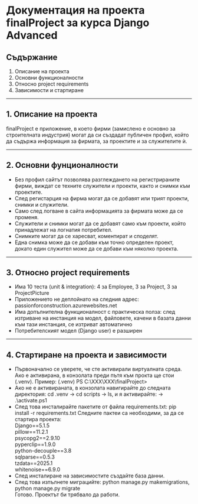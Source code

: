 # Документация на проекта finalProject за курса Django Advanced

## Съдържание
1. Описание на проекта
2. Основни функционалности
3. Относно project requirements
4. Зависимости и стартиране

---
## 1. Описание на проекта
finalProject е приложение, в което фирми (замислено е основно за строителната индустрия) могат да си създадат публичен профил, който да съдържа информация за фирмата, за проектите и за служителите ѝ. 

---
## 2. Основни фунционалности
+ Без профил сайтът позволява разглеждането на регистрираните фирми, виждат се техните служители и проекти, както и снимки към проектите.
+ След регистарция на фирма могат да се добавят или трият проекти, снимки и служители.
+ Само след логване в сайта информацията за фирмата може да се променя.
+ Служители и снимки могат да се добавят само към проекти, който принадлежат на логнатия потребител.
+ Снимките могат да се харесват, коментират и споделят.
+ Една снимка може да се добави към точно определен проект, докато един служител може да се добави към няколко проекта.

---
## 3. Относно project requirements
+ Има 10 теста (unit & integration): 4 за Employee, 3 за Project, 3 за ProjectPicture
+ Приложението не деплойнато на следния адрес: passionforconstruction.azurewebsites.net
+ Има допълнителна функционалност с практическа полза: след изтриване на инстанция на модел, файловете, качени в базата данни към тази инстанция, се изтриват автоматично
+ Потребителският модел (Django user) е разширен

---
## 4. Стартиране на проекта и зависимости
+ Първоначално се уверете, че сте активирали виртуалната среда. Ако е активирана, в конзолата преди пътя към прокта ще стои (.venv). Пример: (.venv) PS C:\XXX\XXX\finalProject>
+ Ако не е активираната, в конзолата навигирайте до следната директория: cd .venv -> cd scripts -> ls, и я активирайте: -> .\activate.ps1
+ След това инсталирайте пакетите от файла requirements.txt: pip install -r requirements.txt
Следните пактеи са необходими, за да се стартира проекта:  
 Django==5.1.5  
 pillow==11.2.1  
 psycopg2==2.9.10  
 pyperclip==1.9.0  
 python-decouple==3.8  
 sqlparse==0.5.3  
 tzdata==2025.1  
 whitenoise==6.9.0  
+ След инсталиране на зависимостите създайте база данни.
+ След това изпълнете миграцийте: python manage.py makemigrations, python manage.py migrate  
Готово. Проектът би трябвало да работи.

